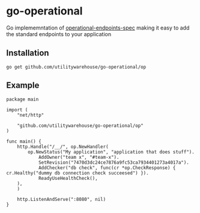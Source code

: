 go-operational
==============

Go implememntation of [operational-endpoints-spec](https://github.com/utilitywarehouse/operational-endpoints-spec) making it easy to add the standard endpoints to your application

Installation
------------

`go get github.com/utilitywarehouse/go-operational/op`

Example
-------


```
package main

import (
	"net/http"

	"github.com/utilitywarehouse/go-operational/op"
)

func main() {
	http.Handle("/__/", op.NewHandler(
		op.NewStatus("My application", "application that does stuff").
			AddOwner("team x", "#team-x").
			SetRevision("7470d3dc24ce7876a9fc53ca7934401273a4017a").
			AddChecker("db check", func(cr *op.CheckResponse) { cr.Healthy("dummy db connection check succeesed") }).
			ReadyUseHealthCheck(),
	),
	)

	http.ListenAndServe(":8080", nil)
}
```
